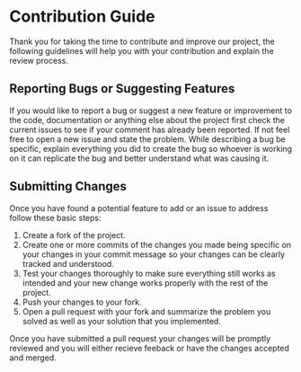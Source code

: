 # Contribution Guide
Thank you for taking the time to contribute and improve our project, the following guidelines will help you with your contribution and explain the review process. 

## Reporting Bugs or Suggesting Features
If you would like to report a bug or suggest a new feature or improvement to the code, documentation or anything else about the project first check the current issues to see if your comment has already been reported. If not feel free to open a new issue and state the problem. While describing a bug be specific, explain everything you did to create the bug so whoever is working on it can replicate the bug and better understand what was causing it.

## Submitting Changes
Once you have found a potential feature to add or an issue to address follow these basic steps:
1. Create a fork of the project. 
2. Create one or more commits of the changes you made being specific on your changes in your commit message so your changes can be clearly tracked and understood. 
3. Test your changes thoroughly to make sure everything still works as intended and your new change works properly with the rest of the project.
4. Push your changes to your fork.
5. Open a pull request with your fork and summarize the problem you solved as well as your solution that you implemented. 

Once you have submitted a pull request your changes will be promptly reviewed and you will either recieve feeback or have the changes accepted and merged.

